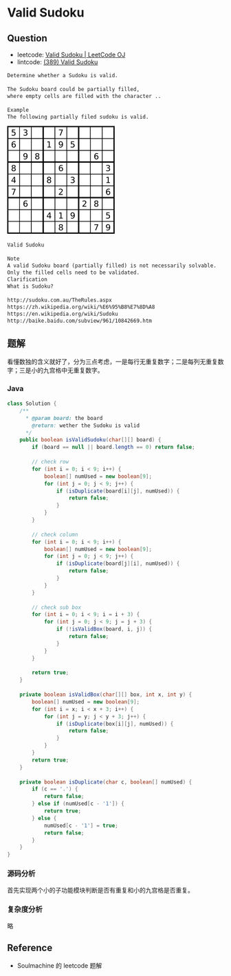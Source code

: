 # Valid Sudoku

## Question

- leetcode: [Valid Sudoku | LeetCode OJ](https://leetcode.com/problems/valid-sudoku/)
- lintcode: [(389) Valid Sudoku](http://www.lintcode.com/en/problem/valid-sudoku/)

```
Determine whether a Sudoku is valid.

The Sudoku board could be partially filled,
where empty cells are filled with the character ..

Example
The following partially filed sudoku is valid.
```

![valid-sudoku.png](../../shared-files/images/valid-sudoku.png)

```
Valid Sudoku

Note
A valid Sudoku board (partially filled) is not necessarily solvable.
Only the filled cells need to be validated.
Clarification
What is Sudoku?

http://sudoku.com.au/TheRules.aspx
https://zh.wikipedia.org/wiki/%E6%95%B8%E7%8D%A8
https://en.wikipedia.org/wiki/Sudoku
http://baike.baidu.com/subview/961/10842669.htm
```

## 题解

看懂数独的含义就好了，分为三点考虑，一是每行无重复数字；二是每列无重复数字；三是小的九宫格中无重复数字。

### Java

```java
class Solution {
    /**
      * @param board: the board
        @return: wether the Sudoku is valid
      */
    public boolean isValidSudoku(char[][] board) {
        if (board == null || board.length == 0) return false;

        // check row
        for (int i = 0; i < 9; i++) {
            boolean[] numUsed = new boolean[9];
            for (int j = 0; j < 9; j++) {
                if (isDuplicate(board[i][j], numUsed)) {
                    return false;
                }
            }
        }

        // check column
        for (int i = 0; i < 9; i++) {
            boolean[] numUsed = new boolean[9];
            for (int j = 0; j < 9; j++) {
                if (isDuplicate(board[j][i], numUsed)) {
                    return false;
                }
            }
        }

        // check sub box
        for (int i = 0; i < 9; i = i + 3) {
            for (int j = 0; j < 9; j = j + 3) {
                if (!isValidBox(board, i, j)) {
                    return false;
                }
            }
        }

        return true;
    }

    private boolean isValidBox(char[][] box, int x, int y) {
        boolean[] numUsed = new boolean[9];
        for (int i = x; i < x + 3; i++) {
            for (int j = y; j < y + 3; j++) {
                if (isDuplicate(box[i][j], numUsed)) {
                    return false;
                }
            }
        }
        return true;
    }

    private boolean isDuplicate(char c, boolean[] numUsed) {
        if (c == '.') {
            return false;
        } else if (numUsed[c - '1']) {
            return true;
        } else {
            numUsed[c - '1'] = true;
            return false;
        }
    }
}
```

### 源码分析

首先实现两个小的子功能模块判断是否有重复和小的九宫格是否重复。

### 复杂度分析

略

## Reference

- Soulmachine 的 leetcode 题解
